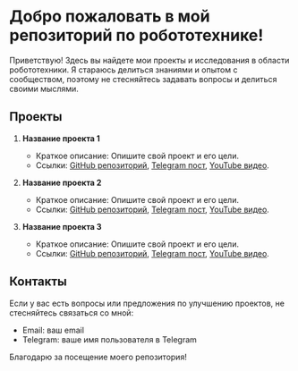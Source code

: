 # Добро пожаловать в мой репозиторий по робототехнике!

Приветствую! Здесь вы найдете мои проекты и исследования в области робототехники. Я стараюсь делиться знаниями и опытом с сообществом, поэтому не стесняйтесь задавать вопросы и делиться своими мыслями.

## Проекты

1. **Название проекта 1**
   - Краткое описание: Опишите свой проект и его цели.
   - Ссылки: [GitHub репозиторий](ссылка), [Telegram пост](ссылка), [YouTube видео](ссылка).

2. **Название проекта 2**
   - Краткое описание: Опишите свой проект и его цели.
   - Ссылки: [GitHub репозиторий](ссылка), [Telegram пост](ссылка), [YouTube видео](ссылка).

3. **Название проекта 3**
   - Краткое описание: Опишите свой проект и его цели.
   - Ссылки: [GitHub репозиторий](ссылка), [Telegram пост](ссылка), [YouTube видео](ссылка).

## Контакты

Если у вас есть вопросы или предложения по улучшению проектов, не стесняйтесь связаться со мной:

- Email: ваш email
- Telegram: ваше имя пользователя в Telegram

Благодарю за посещение моего репозитория!

